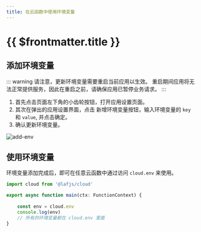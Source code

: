 ```yaml
---
title: 在云函数中使用环境变量
---
```


# {{ $frontmatter.title }}

## 添加环境变量

::: warning
请注意，更新环境变量需要重启当前应用以生效。
重启期间应用将无法正常提供服务，因此在重启之前，请确保应用已暂停业务请求。
:::

1. 首先点击页面左下角的小齿轮按钮，打开应用设置页面。
2. 其次在弹出的应用设置界面，点击 新增环境变量按钮，输入环境变量的 `key` 和 `value`, 并点击确定。
3. 确认更新环境变量。  

![add-env](/doc-images/add-env.png)

## 使用环境变量

环境变量添加完成后，即可在任意云函数中通过访问 `cloud.env` 来使用。

```typescript
import cloud from '@lafjs/cloud'

export async function main(ctx: FunctionContext) {
  
    const env = cloud.env
    console.log(env)
    // 所有的环境变量都在 cloud.env 里面
}
```
